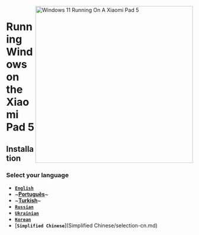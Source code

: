 <img align="right" src="https://raw.githubusercontent.com/erdilS/Port-Windows-11-Xiaomi-Pad-5/main/nabu.png" width="425" alt="Windows 11 Running On A Xiaomi Pad 5">

# Running Windows on the Xiaomi Pad 5

## Installation

### Select your language

- [**`English`**](English/selection-en.md)
- ~[**Português**](Portuguese/selection-pt.md)~
- ~[**Turkish**](Turkish/selection-tr.md)~
- [**`Russian`**](Russian/selection-ru.md)
- [**`Ukrainian`**](Ukrainian/selection-uk.md)
- [**`Korean`**](Korean/selection-ko.md)
- [**`Simplified Chinese`**](Simplified Chinese/selection-cn.md)




